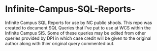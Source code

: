 # Infinite-Campus-SQL-Reports-
Infinite Campus SQL Reports for use by NC public shools.
This repo was created to document SQL Queries that I've put to use at WCS within the Infinite Campus SIS. 
Some of these queries may be edited from other queries provided by DPI in which case credit will be given to the original author along with thier original query commented out.
